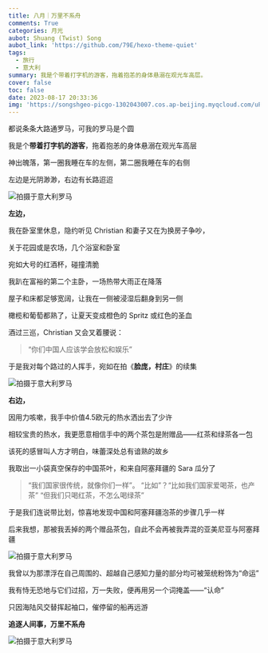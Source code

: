 ```yaml
---
title: 八月｜万里不系舟
comments: True
categories: 月光
aubot: Shuang (Twist) Song
aubot_link: 'https://github.com/79E/hexo-theme-quiet'
tags:
  - 旅行
  - 意大利
summary: 我是个带着打字机的游客，拖着抱恙的身体悬溺在观光车高层。
cover: false
toc: false
date: 2023-08-17 20:33:36
img: 'https://songshgeo-picgo-1302043007.cos.ap-beijing.myqcloud.com/uPic/C86520CA-E510-447C-8B00-A69F6B5192D4.jpeg'
---
```


都说条条大路通罗马，可我的罗马是个圆

我是个**带着打字机的游客**，拖着抱恙的身体悬溺在观光车高层

神出魄落，第一圈我睡在车的左侧，第二圈我睡在车的右侧

左边是光阴渺渺，右边有长路迢迢

![拍摄于意大利罗马](https://songshgeo-picgo-1302043007.cos.ap-beijing.myqcloud.com/uPic/C86520CA-E510-447C-8B00-A69F6B5192D4.jpeg)

**左边，**

我在卧室里休息，隐约听见 Christian 和妻子又在为换房子争吵，

关于花园或是农场，几个浴室和卧室

宛如大号的红酒杯，碰撞清脆

我趴在富裕的第二个主卧，一场热带大雨正在降落

屋子和床都足够宽阔，让我在一侧被浸湿后翻身到另一侧

橄榄和葡萄都熟了，让夏天变成橙色的 Spritz 或红色的圣血

酒过三巡，Christian 又会叉着腰说：

> “你们中国人应该学会放松和娱乐”

于是我对每个路过的人挥手，宛如在拍《**脸庞，村庄**》的续集

![拍摄于意大利罗马](https://songshgeo-picgo-1302043007.cos.ap-beijing.myqcloud.com/uPic/26106BB7-D5AD-4F9D-B11C-0E675E7A682F.jpeg)

**右边，**

因用力咳嗽，我手中价值4.5欧元的热水洒出去了少许

相较宝贵的热水，我更愿意相信手中的两个茶包是附赠品——红茶和绿茶各一包

该死的感冒叫人方才明白，味蕾深处总有谙熟的故乡

我取出一小袋真空保存的中国茶叶，和来自阿塞拜疆的 Sara 瓜分了

> “我们国家很传统，就像你们一样”。
> “比如”？“比如我们国家爱喝茶，也产茶”
> “但我们只喝红茶，不怎么喝绿茶”

于是我们连说带比划，惊喜地发现中国和阿塞拜疆泡茶的步骤几乎一样

后来我想，那被我丢掉的两个赠品茶包，自此不会再被我弄混的亚美尼亚与阿塞拜疆

![拍摄于意大利罗马](https://songshgeo-picgo-1302043007.cos.ap-beijing.myqcloud.com/uPic/980C5AC2-A6D7-4E92-80A3-B41A89A1DA0D.jpeg)

我曾以为那漂浮在自己周围的、超越自己感知力量的部分均可被笼统粉饰为“命运”

我有恃无恐地与它们过招，万一失败，便再用另一个词掩盖——“认命”

只因海陆风交替挥起袖口，催停留的船再远游

**追逐人间事，万里不系舟**

![拍摄于意大利罗马](https://songshgeo-picgo-1302043007.cos.ap-beijing.myqcloud.com/uPic/1AF89B71-F8E5-479B-BB27-948AE39B74F1.jpeg)
